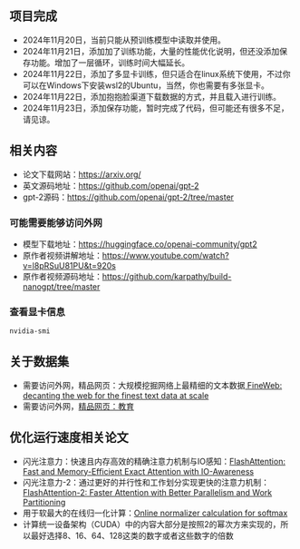 ##  项目完成
+ 2024年11月20日，当前只能从预训练模型中读取并使用。
+ 2024年11月21日，添加加了训练功能，大量的性能优化说明，但还没添加保存功能。增加了一层循环，训练时间大幅延长。
+ 2024年11月22日，添加了多显卡训练，但只适合在linux系统下使用，不过你可以在Windows下安装wsl2的Ubuntu，当然，你也需要有多张显卡。
+ 2024年11月22日，添加抱抱脸渠道下载数据的方式，并且载入进行训练。
+ 2024年11月23日，添加保存功能，暂时完成了代码，但可能还有很多不足，请见谅。
## 相关内容
+ 论文下载网站：https://arxiv.org/
+ 英文源码地址：https://github.com/openai/gpt-2
+ gpt-2源码：https://github.com/openai/gpt-2/tree/master
### 可能需要能够访问外网
+ 模型下载地址：https://huggingface.co/openai-community/gpt2
+ 原作者视频讲解地址：https://www.youtube.com/watch?v=l8pRSuU81PU&t=920s
+ 原作者视频源码地址：https://github.com/karpathy/build-nanogpt/tree/master
### 查看显卡信息

``` bash    
nvidia-smi
```
## 关于数据集
+ 需要访问外网，精品网页：大规模挖掘网络上最精细的文本数据[ FineWeb: decanting the web for the finest text data at scale](https://huggingface.co/spaces/HuggingFaceFW/blogpost-fineweb-v1)
+ 需要访问外网，[精品网页：教育](https://huggingface.co/datasets/HuggingFaceFW/fineweb-edu)
## 优化运行速度相关论文
+ 闪光注意力：快速且内存高效的精确注意力机制与IO感知：[FlashAttention: Fast and Memory-Efficient Exact Attention with IO-Awareness](https://arxiv.org/abs/2205.14135)
+ 闪光注意力-2：通过更好的并行性和工作划分实现更快的注意力机制：[FlashAttention-2: Faster Attention with Better Parallelism and Work Partitioning](https://arxiv.org/abs/2307.08691)
+ 用于软最大的在线归一化计算：[Online normalizer calculation for softmax](https://arxiv.org/abs/1805.02867)
+ 计算统一设备架构（CUDA）中的内容大部分是按照2的幂次方来实现的，所以最好选择8、16、64、128这类的数字或者这些数字的倍数